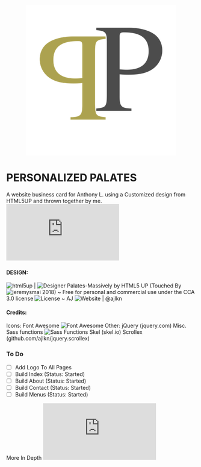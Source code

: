 <p align="center">
<img src="/images/PP_logo.png"></img></p>

# PERSONALIZED PALATES
A website business card for Anthony L. using a Customized design from HTML5UP and thrown together by me.
![Website_Link](https://jeremysmai.github.io/palates-massively/index.html)
#### DESIGN:
![html5up](https://html5up.net) | ![Designer](@ajlkn)
Palates-Massively by HTML5 UP (Touched By ![jeremysmai](http://phantominc.net) 2018)
~ Free for personal and commercial use under the CCA 3.0 license ![License](html5up.net/license)
~ AJ ![Website](aj@lkn.io) | @ajlkn

#### Credits:
  Icons:
		Font Awesome ![Font Awesome](fortawesome.github.com/Font-Awesome)
	Other:
		jQuery (jquery.com)
		Misc. Sass functions ![Sass Functions](@HugoGiraudel)
		Skel (skel.io)
		Scrollex (github.com/ajlkn/jquery.scrollex)

### To Do
 - [ ] Add Logo To All Pages
 - [ ] Build Index (Status: Started)
 - [ ] Build About (Status: Started)
 - [ ] Build Contact (Status: Started)
 - [ ] Build Menus (Status: Started)

More In Depth ![To Do](https://jeremysmai.github.io/palates-massively/Palates_SitePlan.html)
